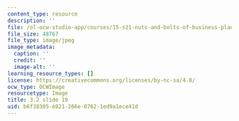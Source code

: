 ```yaml
---
content_type: resource
description: ''
file: /ol-ocw-studio-app/courses/15-s21-nuts-and-bolts-of-business-plans-january-iap-2014/b6f38305e821266e07621ed9a1ece41d_Slide19.JPG
file_size: 48767
file_type: image/jpeg
image_metadata:
  caption: ''
  credit: ''
  image-alt: ''
learning_resource_types: []
license: https://creativecommons.org/licenses/by-nc-sa/4.0/
ocw_type: OCWImage
resourcetype: Image
title: 3.2 slide 19
uid: b6f38305-e821-266e-0762-1ed9a1ece41d
---
```

